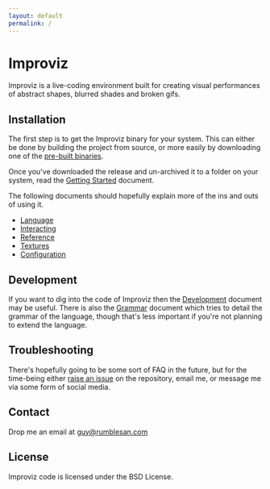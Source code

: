 ```yaml
---
layout: default
permalink: /
---
```


# Improviz

Improviz is a live-coding environment built for creating visual performances of abstract shapes, blurred shades and broken gifs.

## Installation

The first step is to get the Improviz binary for your system. This can either be done by building the project from source, or more easily by downloading one of the [pre-built binaries](https://github.com/rumblesan/improviz/releases).

Once you've downloaded the release and un-archived it to a folder on your system, read the [Getting Started](./getting-started.md) document.

The following documents should hopefully explain more of the ins and outs of using it.

* [Language](./language.md)
* [Interacting](./interacting.md)
* [Reference](./reference.md)
* [Textures](./textures.md)
* [Configuration](./configuration.md)

## Development

If you want to dig into the code of Improviz then the [Development](./development.md) document may be useful.
There is also the [Grammar](./grammar.md) document which tries to detail the grammar of the language, though that's less important if you're not planning to extend the language.

## Troubleshooting

There's hopefully going to be some sort of FAQ in the future, but for the time-being either [raise an issue](https://github.com/rumblesan/improviz/issues) on the repository, email me, or message me via some form of social media.

## Contact

Drop me an email at guy@rumblesan.com

## License

Improviz code is licensed under the BSD License.

